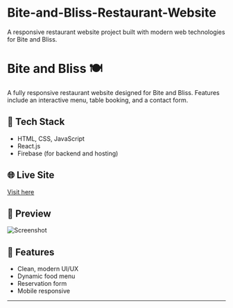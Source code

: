 # Bite-and-Bliss-Restaurant-Website
A responsive restaurant website project built with modern web technologies for Bite and Bliss.
# Bite and Bliss 🍽️

A fully responsive restaurant website designed for Bite and Bliss. Features include an interactive menu, table booking, and a contact form.

## 🚀 Tech Stack
- HTML, CSS, JavaScript
- React.js
- Firebase (for backend and hosting)

## 🌐 Live Site
[Visit here](https://biteandbliss.netlify.app)

## 📸 Preview
![Screenshot](screenshot.png)

## 📁 Features
- Clean, modern UI/UX
- Dynamic food menu
- Reservation form
- Mobile responsive

---


